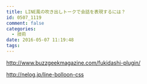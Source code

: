 ```yaml
---
title: LINE風の吹き出しトークで会話を表現するには？
id: 0507_1119
comment: false
categories:
  - 技術
date: 2016-05-07 11:19:48
tags:
---
```


http://www.buzzgeekmagazine.com/fukidashi-plugin/

http://nelog.jp/line-bolloon-css